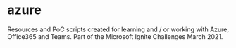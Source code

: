 # azure
Resources and PoC scripts created for learning and / or working with Azure, Office365 and Teams. Part of the Microsoft Ignite Challenges March 2021.
